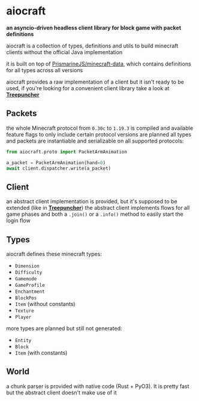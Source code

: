 # aiocraft
**an asyncio-driven headless client library for block game with packet definitions**

aiocraft is a collection of types, definitions and utils to build minecraft clients without the official Java implementation

it is built on top of [PrismarineJS/minecraft-data](https://github.com/PrismarineJS/minecraft-data), which contains definitions for all types across all versions

aiocraft provides a raw implementation of a client but it isn't ready to be used, if you're looking for a convenient client library take a look at **[Treepuncher](https://git.alemi.dev/treepuncher/about)**

## Packets
the whole Minecraft protocol from `0.30c` to `1.19.3` is compiled and available
feature flags to only include certain protocol versions are planned
all types and packets are instantiable and serializable on all supported protocols:
```py
from aiocraft.proto import PacketArmAnimation

a_packet = PacketArmAnimation(hand=0)
await client.dispatcher.write(a_packet)
```

## Client
an abstract client implementation is provided, but it's supposed to be extended (like in **[Treepuncher](https://git.alemi.dev/treepuncher/about)**)
the abstract client implements flows for all game phases and both a `.join()` or a `.info()` method to easily start the login flow

## Types
aiocraft defines these minecraft types:

 * `Dimension`
 * `Difficulty`
 * `Gamemode`
 * `GameProfile`
 * `Enchantment`
 * `BlockPos`
 * `Item` (without constants)
 * `Texture`
 * `Player`

more types are planned but still not generated:

 * `Entity`
 * `Block`
 * `Item` (with constants)

## World
a chunk parser is provided with native code (Rust + PyO3). It is pretty fast but the abstract client doesn't make use of it

